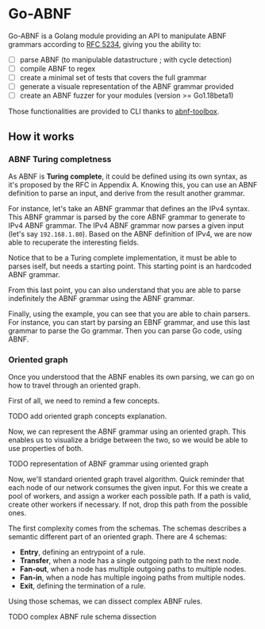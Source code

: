 # Go-ABNF

Go-ABNF is a Golang module providing an API to manipulate ABNF grammars according to [RFC 5234](https://datatracker.ietf.org/doc/html/rfc5234), giving you the ability to:
 - [ ] parse ABNF (to manipulable datastructure ; with cycle detection)
 - [ ] compile ABNF to regex
 - [ ] create a minimal set of tests that covers the full grammar
 - [ ] generate a visuale representation of the ABNF grammar provided
 - [ ] create an ABNF fuzzer for your modules (version >= Go1.18beta1)

Those functionalities are provided to CLI thanks to [abnf-toolbox](cmd/abnf-toolbox).

## How it works

### ABNF Turing completness

As ABNF is **Turing complete**, it could be defined using its own syntax, as it's proposed by the RFC in Appendix A.
Knowing this, you can use an ABNF definition to parse an input, and derive from the result another grammar.

For instance, let's take an ABNF grammar that defines an the IPv4 syntax.
This ABNF grammar is parsed by the core ABNF grammar to generate to IPv4 ABNF grammar.
The IPv4 ABNF grammar now parses a given input (let's say `192.168.1.80`).
Based on the ABNF definition of IPv4, we are now able to recuperate the interesting fields.

Notice that to be a Turing complete implementation, it must be able to parses iself, but needs a starting point.
This starting point is an hardcoded ABNF grammar.

From this last point, you can also understand that you are able to parse indefinitely the ABNF grammar using the ABNF grammar.

Finally, using the example, you can see that you are able to chain parsers.
For instance, you can start by parsing an EBNF grammar, and use this last grammar to parse the Go grammar. Then you can parse Go code, using ABNF.

### Oriented graph

Once you understood that the ABNF enables its own parsing, we can go on how to travel through an oriented graph.

First of all, we need to remind a few concepts.

TODO add oriented graph concepts explanation.

Now, we can represent the ABNF grammar using an oriented graph.
This enables us to visualize a bridge between the two, so we would be able to use properties of both.

TODO representation of ABNF grammar using oriented graph

Now, we'll standard oriented graph travel algorithm. Quick reminder that each node of our network consumes the given input.
For this we create a pool of workers, and assign a worker each possible path.
If a path is valid, create other workers if necessary. If not, drop this path from the possible ones.

The first complexity comes from the schemas.
The schemas describes a semantic different part of an oriented graph.
There are 4 schemas:
 - **Entry**, defining an entrypoint of a rule.
 - **Transfer**, when a node has a single outgoing path to the next node.
 - **Fan-out**, when a node has multiple outgoing paths to multiple nodes.
 - **Fan-in**, when a node has multiple ingoing paths from multiple nodes.
 - **Exit**, defining the termination of a rule.

Using those schemas, we can dissect complex ABNF rules.

TODO complex ABNF rule schema dissection


